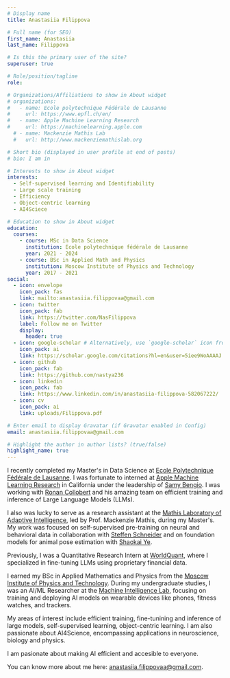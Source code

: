 ```yaml
---
# Display name
title: Anastasiia Filippova

# Full name (for SEO)
first_name: Anastasiia
last_name: Filippova

# Is this the primary user of the site?
superuser: true

# Role/position/tagline
role: 

# Organizations/Affiliations to show in About widget
# organizations:
#   - name: Ecole polytechnique Fédérale de Lausanne
#     url: https://www.epfl.ch/en/
#   - name: Apple Machine Learning Research
#     url: https://machinelearning.apple.com
  # - name: Mackenzie Mathis Lab
  #   url: http://www.mackenziemathislab.org

# Short bio (displayed in user profile at end of posts)
# bio: I am in

# Interests to show in About widget
interests:
  - Self-supervised learning and Identifiability
  - Large scale training
  - Efficiency 
  - Object-centric learning
  - AI4Sciece

# Education to show in About widget
education:
  courses:
    - course: MSc in Data Science
      institution: Ecole polytechnique fédérale de Lausanne
      year: 2021 - 2024
    - course: BSc in Applied Math and Physics
      institution: Moscow Institute of Physics and Technology
      year: 2017 - 2021
social:
  - icon: envelope
    icon_pack: fas
    link: mailto:anastasiia.filippovaa@gmail.com
  - icon: twitter
    icon_pack: fab
    link: https://twitter.com/NasFilippova
    label: Follow me on Twitter
    display:
      header: true
  - icon: google-scholar # Alternatively, use `google-scholar` icon from `ai` icon pack
    icon_pack: ai
    link: https://scholar.google.com/citations?hl=en&user=5iee9WoAAAAJ
  - icon: github
    icon_pack: fab
    link: https://github.com/nastya236
  - icon: linkedin
    icon_pack: fab
    link: https://www.linkedin.com/in/anastasiia-filippova-582067222/
  - icon: cv 
    icon_pack: ai
    link: uploads/Filippova.pdf

# Enter email to display Gravatar (if Gravatar enabled in Config)
email: anastasiia.filippovaa@gmail.com 

# Highlight the author in author lists? (true/false)
highlight_name: true
---
```


I recently completed my Master's in Data Science at [Ecole Polytechnique Fédérale de Lausanne](https://www.epfl.ch/en/). I was fortunate to interned at [Apple Machine Learning Research](https://machinelearning.apple.com) in California under the leadership of [Samy Bengio](https://bengio.abracadoudou.com). I was working with [Ronan Collobert](https://ronan.collobert.com) and his amazing team on efficient training and inference of Large Language Models (LLMs).

I also was lucky to serve as a research assistant at the [Mathis Laboratory of Adaptive Intelligence](http://www.mackenziemathislab.org), led by Prof. Mackenzie Mathis, during my Master's. My work was focused on self-supervised pre-training on neural and behavioral data in collaboration with [Steffen Schneider](https://stes.io) and on foundation models for animal pose estimation with [Shaokai Ye](https://yeshaokai.github.io). 

Previously, I was a Quantitative Research Intern at [WorldQuant](https://www.worldquant.com), where I specialized in fine-tuning LLMs using proprietary financial data.

I earned my BSc in Applied Mathematics and Physics from the [Moscow Institute of Physics and Technology](https://mipt.ru/english/). During my undergraduate studies, I was an AI/ML Researcher at the [Machine Intelligence Lab](http://mil-team.com), focusing on training and deploying AI models on wearable devices like phones, fitness watches, and trackers.

My areas of interest include efficient training, fine-tunining and inference of large models, self-supervised learning, object-centric learning. I am also passionate about AI4Science, encompassing applications in neuroscience, biology and physics.

I am pasionate about making AI efficient and accesible to everyone. 

 You can know more about me here: [anastasiia.filippovaa@gmail.com](mailto:anastasiia.filippovaa@gmail.com).
<!-- For more details about my experience, please see my  {{< staticref "uploads/CV_Filippova.pdf" "newtab" >}}resume.{{< /staticref >}} -->

<!-- I am actively seeking PhD positions in both the US and Europe. -->